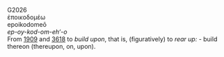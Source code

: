 <body>
  <p>G2026<br>  ἐποικοδομέω  <br> epoikodomeō  <br><i>ep-oy-kod-om-eh‘-o </i><br>From <a href="g1909.htm">1909</a> and <a href="g3618.htm">3618</a>  to <i>build</i> <i>upon</i>, that is, (figuratively) to <i>rear</i> <i>up:</i> - build thereon (thereupon, on, upon).<br></p>
 </body>